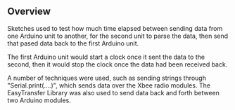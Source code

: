 ## Overview
Sketches used to test how much time elapsed between sending data from one Arduino unit to another, for the second unit to parse the data,
then send that pased data back to the first Arduino unit.

The first Arduino unit would start a clock once it sent the data to the second, then it would stop the clock once the data had been received
back.

A number of techniques were used, such as sending strings through "Serial.print(....)", which sends data over the Xbee radio modules.
The EasyTransfer Library was also used to send data back and forth between two Arduino modules.
